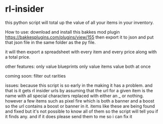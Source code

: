 # rl-insider

this python script will total up the value of all your items in your inventory.

How to use:
download and install this bakkes mod plugin https://bakkesplugins.com/plugins/view/155
then export it to json and put that json file in the same folder as the py file. 

it will then export a spreadsheet with every item and every price along with a total price.

other features:
  only value blueprints
  only value items
  value both at once
  
coming soon:
  filter out rarities
  
issues:
  because this script is so early in the making it has a problem. and that is it gets rl insider urls by assuming that the url for a given item
  is the name with all special characters replaced with either an _ or nothing. however a few items such as pixel fire which is both a banner and a boost so the url contains a boost or banner in it.
  items like these are being found and fixed but it's not possible to know all of them so the script will tell you if it finds any. and if it does please send them to me so i can fix it
